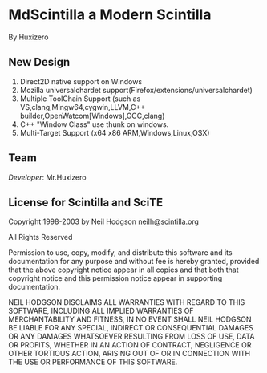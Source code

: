 # MdScintilla a Modern Scintilla #
By Huxizero
## New Design ##
1. Direct2D native support on Windows
2. Mozilla universalchardet support(Firefox/extensions/universalchardet)
3. Multiple ToolChain Support (such as VS,clang,Mingw64,cygwin,LLVM,C++ builder,OpenWatcom[Windows],GCC,clang)
4. C++ "Window Class" use thunk on windows.
5. Multi-Target Support (x64 x86 ARM,Windows,Linux,OSX)

## Team ##
*Developer*: Mr.Huxizero 

## License for Scintilla and SciTE ##

Copyright 1998-2003 by Neil Hodgson <neilh@scintilla.org>

All Rights Reserved 

Permission to use, copy, modify, and distribute this software and its 
documentation for any purpose and without fee is hereby granted, 
provided that the above copyright notice appear in all copies and that 
both that copyright notice and this permission notice appear in 
supporting documentation. 

NEIL HODGSON DISCLAIMS ALL WARRANTIES WITH REGARD TO THIS 
SOFTWARE, INCLUDING ALL IMPLIED WARRANTIES OF MERCHANTABILITY 
AND FITNESS, IN NO EVENT SHALL NEIL HODGSON BE LIABLE FOR ANY 
SPECIAL, INDIRECT OR CONSEQUENTIAL DAMAGES OR ANY DAMAGES 
WHATSOEVER RESULTING FROM LOSS OF USE, DATA OR PROFITS, 
WHETHER IN AN ACTION OF CONTRACT, NEGLIGENCE OR OTHER 
TORTIOUS ACTION, ARISING OUT OF OR IN CONNECTION WITH THE USE 
OR PERFORMANCE OF THIS SOFTWARE. 